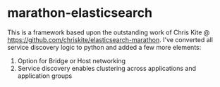 # marathon-elasticsearch

This is a framework based upon the outstanding work of Chris Kite @ https://github.com/chriskite/elasticsearch-marathon. I've converted all service discovery logic to python and added a few more elements:

1. Option for Bridge or Host networking
2. Service discovery enables clustering across applications and application groups
